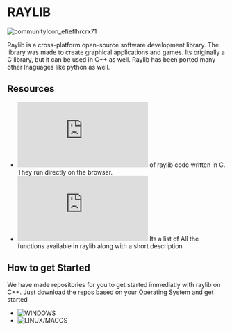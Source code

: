 # RAYLIB

![communityIcon_efieflhrcrx71](https://github.com/user-attachments/assets/a4d9fd61-6052-4927-ab08-15ef743ad14e)

Raylib is a cross-platform open-source software development library. The library was made to create graphical applications and games.
Its originally a C library, but it can be used in C++ as well. Raylib has been ported many other lnaguages like python as well.

## Resources

- ![Examples](https://www.raylib.com/examples.html) of raylib code written in C. They run directly on the browser.
- ![Cheatsheet](https://www.raylib.com/cheatsheet/cheatsheet.html) Its a list of All the functions available in raylib along with a short description

## How to get Started

We have made repositories for you to get started immediatly with raylib on C++. Just download the repos based on your Operating System and get started
- ![WINDOWS](https://github.com/GDU-IIITK/RaylibTemplate-Windows)
- ![LINUX/MACOS](https://github.com/GDU-IIITK/RaylibTemplate-Windows)
